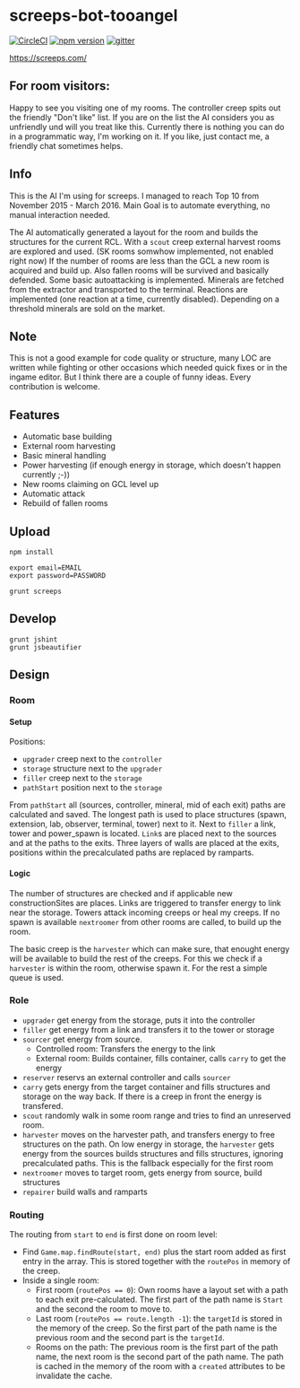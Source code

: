 # screeps-bot-tooangel

[![CircleCI](https://circleci.com/gh/TooAngel/screeps.svg?style=svg)](https://circleci.com/gh/TooAngel/screeps)
[![npm version](https://badge.fury.io/js/screeps-bot-tooangel.svg)](https://badge.fury.io/js/screeps-bot-tooangel)
[![gitter](https://badges.gitter.im/gitterHQ/gitter.png)](https://gitter.im/screeps-bot-tooangel/Lobby)

https://screeps.com/

## For room visitors:

Happy to see you visiting one of my rooms. The controller creep spits out the
friendly "Don't like" list. If you are on the list the AI considers you as
unfriendly und will you treat like this.
Currently there is nothing you can do in a programmatic way, I'm working on it.
If you like, just contact me, a friendly chat sometimes helps. 

## Info

This is the AI I'm using for screeps. I managed to reach Top 10
from November 2015 - March 2016. Main Goal is to automate everything, no
manual interaction needed.

The AI automatically generated a layout for the room and builds the structures
for the current RCL. With a `scout` creep external harvest rooms are explored
and used. (SK rooms somwhow implemented, not enabled right now)
If the number of rooms are less than the GCL a new room
is acquired and build up. Also fallen rooms will be survived and basically
defended.
Some basic autoattacking is implemented. Minerals
are fetched from the extractor and transported to the terminal. Reactions
are implemented (one reaction at a time, currently disabled). Depending on
a threshold minerals are sold on the market.

## Note

This is not a good example for code quality or structure, many LOC are written
while fighting or other occasions which needed quick fixes or in the ingame
editor. But I think there are a couple of funny ideas. Every contribution is
welcome. 


## Features

 - Automatic base building 
 - External room harvesting 
 - Basic mineral handling 
 - Power harvesting (if enough energy in storage, which doesn't happen currently ;-)) 
 - New rooms claiming on GCL level up 
 - Automatic attack 
 - Rebuild of fallen rooms 


## Upload

    npm install

    export email=EMAIL
    export password=PASSWORD

    grunt screeps

## Develop

    grunt jshint
    grunt jsbeautifier



## Design
 
### Room

#### Setup

Positions:
 - `upgrader` creep next to the `controller`
 - `storage` structure next to the `upgrader`
 - `filler` creep next to the `storage`
 - `pathStart` position next to the `storage`

 
From `pathStart` all (sources, controller, mineral, mid of each exit) paths
are calculated and saved. The longest path is used to place structures (spawn,
extension, lab, observer, terminal, tower) next to it. Next to `filler` a link,
tower and power_spawn is located. `Link`s are placed next to the sources and at
the paths to the exits. Three layers of walls are placed at the exits, positions
within the precalculated paths are replaced by ramparts.

#### Logic

The number of structures are checked and if applicable new constructionSites
are places. Links are triggered to transfer energy to link near the storage.
Towers attack incoming creeps or heal my creeps. If no spawn is available
`nextroomer` from other rooms are called, to build up the room.

The basic creep is the `harvester` which can make sure, that enought energy
will be available to build the rest of the creeps. For this we check if
a `harvester` is within the room, otherwise spawn it. For the rest a simple
queue is used.

 
### Role

 - `upgrader` get energy from the storage, puts it into the controller
 - `filler` get energy from a link and transfers it to the tower or storage
 - `sourcer` get energy from source.
   - Controlled room: Transfers the energy to the link
   - External room: Builds container, fills container, calls `carry` to get
   the energy
 - `reserver` reservs an external controller and calls `sourcer`
 - `carry` gets energy from the target container and fills structures and
 storage on the way back. If there is a creep in front the energy is transfered.
 - `scout` randomly walk in some room range and tries to find an unreserved room.
 - `harvester` moves on the harvester path, and transfers energy to free structures
   on the path. On low energy in storage, the `harvester` gets energy from the sources
   builds structures and fills structures, ignoring precalculated paths. This
   is the fallback especially for the first room
 - `nextroomer` moves to target room, gets energy from source, build structures
 - `repairer` build walls and ramparts


### Routing

The routing from `start` to `end` is first done on room level:

 - Find `Game.map.findRoute(start, end)` plus the start room added as first
   entry in the array. This is stored together with the `routePos` in memory
   of the creep.
 - Inside a single room:
   - First room (`routePos == 0`): Own rooms have a layout set with a path to
     each exit pre-calculated. The first part of the path name is `Start` and
     the second the room to move to.
   - Last room (`routePos == route.length -1`): the `targetId` is stored in the
     memory of the creep. So the first part of the path name is the previous
     room and the second part is the `targetId`.
   - Rooms on the path: The previous room is the first part of the path name,
     the next room is the second part of the path name.
   The path is cached in the memory of the room with a `created` attributes
   to be invalidate the cache.
 